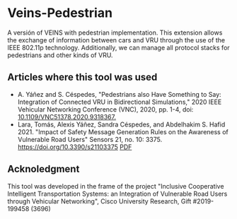 # Veins-Pedestrian
A versión of VEINS with pedestrian implementation. This extension allows the exchange of information between cars and VRU through the use of the IEEE 802.11p
technology. Additionally, we can manage all protocol stacks for pedestrians and other kinds of VRU.


## Articles where this tool was used

* A. Yáñez and S. Céspedes, "Pedestrians also Have Something to Say: Integration of Connected VRU in Bidirectional Simulations," 2020 IEEE Vehicular Networking Conference (VNC), 2020, pp. 1-4, doi: [10.1109/VNC51378.2020.9318367.](https://ieeexplore.ieee.org/abstract/document/9318367)
* Lara, Tomás, Alexis Yáñez, Sandra Céspedes, and Abdelhakim S. Hafid 2021. "Impact of Safety Message Generation Rules on the Awareness of Vulnerable Road Users" Sensors 21, no. 10: 3375. https://doi.org/10.3390/s21103375 [PDF](https://www.mdpi.com/1424-8220/21/10/3375/pdf)

## Acknoledgment

This tool was developed in the frame of the project "Inclusive Cooperative Intelligent Transportation Systems: an Integration of Vulnerable Road Users through Vehicular Networking", Cisco University Research, Gift #2019-199458 (3696)
